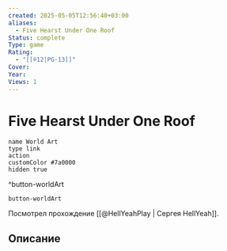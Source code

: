 ```yaml
---
created: 2025-05-05T12:56:40+03:00
aliases:
  - Five Hearst Under One Roof
Status: complete
Type: game
Rating:
  - "[[®️12|PG-13]]"
Cover:
Year:
Views: 1
---
```


# Five Hearst Under One Roof




```button
name World Art
type link
action 
customColor #7a0000
hidden true
```
^button-worldArt



`button-worldArt`

Посмотрел прохождение [[@HellYeahPlay | Сергея HellYeah]].

## Описание


